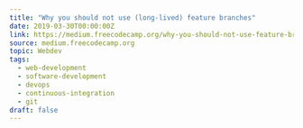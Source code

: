 ```yaml
---
title: "Why you should not use (long-lived) feature branches"
date: 2019-03-30T00:00:00Z
link: https://medium.freecodecamp.org/why-you-should-not-use-feature-branches-a86950126124?source=rss----336d898217ee---4
source: medium.freecodecamp.org
topic: Webdev
tags:
  - web-development
  - software-development
  - devops
  - continuous-integration
  - git
draft: false
---
```

